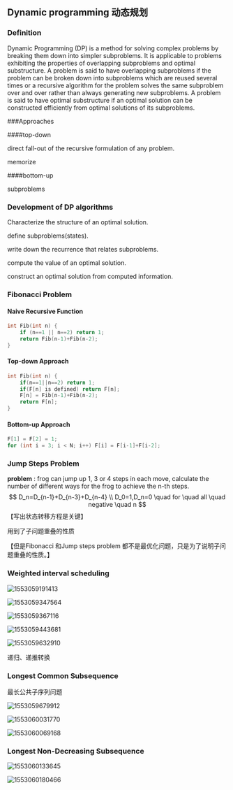 ## Dynamic programming 动态规划

### Definition

Dynamic Programming (DP) is a method for solving complex problems by breaking them down into simpler subproblems. It is applicable to problems exhibiting the properties of overlapping subproblems and optimal substructure.
A problem is said to have overlapping subproblems if the problem can be broken down into subproblems which are reused several times or a recursive algorithm for the problem solves the same subproblem over and over rather than always generating new subproblems.
A problem is said to have optimal substructure if an optimal solution can be constructed efficiently from optimal solutions of its subproblems.

###Approaches

####top-down

direct fall-out of the recursive formulation of any problem.

memorize

####bottom-up

subproblems



### Development of DP algorithms

Characterize the structure of an optimal solution.

define subproblems(states).

write down the recurrence that relates subproblems.

compute the value of an optimal solution.

construct an optimal solution from computed information.



### Fibonacci Problem

#### Naive Recursive Function

```c++
int Fib(int n) {
	if (n==1 || n==2) return 1;
	return Fib(n-1)+Fib(n-2);
}
```

#### Top-down Approach

```c++
int Fib(int n) {
    if(n==1||n==2) return 1;
    if(F[n] is defined) return F[n];
    F[n] = Fib(n-1)+Fib(n-2);
    return F[n];
}
```

#### Bottom-up Approach

```c++
F[1] = F[2] = 1; 
for (int i = 3; i < N; i++) F[i] = F[i-1]+F[i-2];
```



### Jump Steps Problem

**problem** : frog can jump up 1, 3 or 4 steps in each move, calculate the number of different ways for the frog to achieve the n-th steps.
$$
D_n=D_{n-1}+D_{n-3}+D_{n-4} \\
D_0=1,D_n=0 \quad for \quad all \quad negative \quad n
$$
【写出状态转移方程是关键】

用到了子问题重叠的性质

【但是Fibonacci 和Jump steps problem 都不是最优化问题，只是为了说明子问题重叠的性质。】



### Weighted interval scheduling

![1553059191413](C:\Users\Administrator\Desktop\study\算法分析与设计\assets\1553059191413.png)

![1553059347564](C:\Users\Administrator\Desktop\study\算法分析与设计\assets\1553059347564.png)

![1553059367116](C:\Users\Administrator\Desktop\study\算法分析与设计\assets\1553059367116.png)

![1553059443681](C:\Users\Administrator\Desktop\study\算法分析与设计\assets\1553059443681.png)

![1553059632910](C:\Users\Administrator\Desktop\study\算法分析与设计\assets\1553059632910.png)

递归、递推转换

### Longest Common Subsequence

最长公共子序列问题

![1553059679912](C:\Users\Administrator\Desktop\study\算法分析与设计\assets\1553059679912.png)

![1553060031770](C:\Users\Administrator\Desktop\study\算法分析与设计\assets\1553060031770.png)

![1553060069168](C:\Users\Administrator\Desktop\study\算法分析与设计\assets\1553060069168.png)

### Longest Non-Decreasing Subsequence

![1553060133645](C:\Users\Administrator\Desktop\study\算法分析与设计\assets\1553060133645.png)

![1553060180466](C:\Users\Administrator\Desktop\study\算法分析与设计\assets\1553060180466.png)
